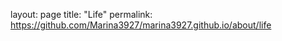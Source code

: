 layout: page
title: "Life"
permalink: https://github.com/Marina3927/marina3927.github.io/about/life

